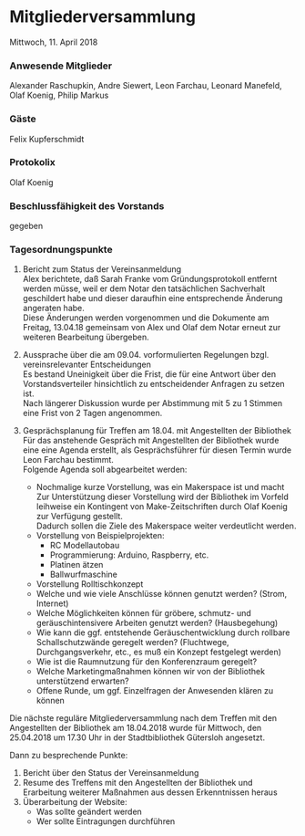 # **Mitgliederversammlung**
Mittwoch, 11. April 2018

### Anwesende Mitglieder
Alexander Raschupkin, Andre Siewert, Leon Farchau, Leonard Manefeld, Olaf Koenig, Philip Markus

### Gäste
Felix Kupferschmidt

### Protokolix
Olaf Koenig

### Beschlussfähigkeit des Vorstands
gegeben

### Tagesordnungspunkte
1. Bericht zum Status der Vereinsanmeldung  
    Alex berichtete, daß Sarah Franke vom Gründungsprotokoll entfernt werden müsse, weil er dem Notar den tatsächlichen Sachverhalt geschildert habe und dieser daraufhin eine entsprechende Änderung angeraten habe.  
    Diese Änderungen werden vorgenommen und die Dokumente am Freitag, 13.04.18 gemeinsam von Alex und Olaf dem Notar erneut zur weiteren Bearbeitung übergeben.

1. Aussprache über die am 09.04. vorformulierten Regelungen bzgl. vereinsrelevanter Entscheidungen  
    Es bestand Uneinigkeit über die Frist, die für eine Antwort über den Vorstandsverteiler hinsichtlich zu entscheidender Anfragen zu setzen ist.  
    Nach längerer Diskussion wurde per Abstimmung mit 5 zu 1 Stimmen eine Frist von 2 Tagen angenommen.

1. Gesprächsplanung für Treffen am 18.04. mit Angestellten der Bibliothek  
    Für das anstehende Gespräch mit Angestellten der Bibliothek wurde eine eine Agenda erstellt, als Gesprächsführer für diesen Termin wurde Leon Farchau bestimmt.  
    Folgende Agenda soll abgearbeitet werden:
    - Nochmalige kurze Vorstellung, was ein Makerspace ist und macht  
    Zur Unterstützung dieser Vorstellung wird der Bibliothek im Vorfeld leihweise ein Kontingent von Make-Zeitschriften durch Olaf Koenig zur Verfügung gestellt.  
    Dadurch sollen die Ziele des Makerspace weiter verdeutlicht werden.
    - Vorstellung von Beispielprojekten:
        - RC Modellautobau
        - Programmierung: Arduino, Raspberry, etc.
        - Platinen ätzen
        - Ballwurfmaschine
    - Vorstellung Rolltischkonzept
    - Welche und wie viele Anschlüsse können genutzt werden? (Strom, Internet)
    - Welche Möglichkeiten können für gröbere, schmutz- und geräuschintensivere Arbeiten genutzt werden? (Hausbegehung)
    - Wie kann die ggf. entstehende Geräuschentwicklung durch rollbare Schallschutzwände geregelt werden? (Fluchtwege, Durchgangsverkehr, etc., es muß ein Konzept festgelegt werden)
    - Wie ist die Raumnutzung für den Konferenzraum geregelt?
    - Welche Marketingmaßnahmen können wir von der Bibliothek unterstützend erwarten?
    - Offene Runde, um ggf. Einzelfragen der Anwesenden klären zu können

Die nächste reguläre Mitgliederversammlung nach dem Treffen mit den Angestellten der Bibliothek am 18.04.2018 wurde für Mittwoch, den 25.04.2018 um 17.30 Uhr in der Stadtbibliothek Gütersloh angesetzt.

Dann zu besprechende Punkte:
1. Bericht über den Status der Vereinsanmeldung
1. Resume des Treffens mit den Angestellten der Bibliothek und Erarbeitung weiterer Maßnahmen aus dessen Erkenntnissen heraus
1. Überarbeitung der Website:
    - Was sollte geändert werden
    - Wer sollte Eintragungen durchführen
